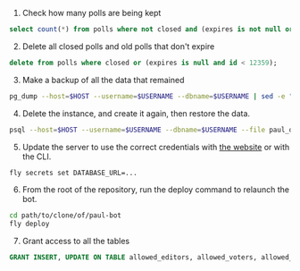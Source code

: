 1. Check how many polls are being kept

```sql
select count(*) from polls where not closed and (expires is not null or id > 12359);
```

2. Delete all closed polls and old polls that don't expire
```sql
delete from polls where closed or (expires is null and id < 12359);
```

3. Make a backup of all the data that remained
```sh
pg_dump --host=$HOST --username=$USERNAME --dbname=$USERNAME | sed -e "s/$USERNAME/CURRENT_USER/g" > paul_data.sql
```

4. Delete the instance, and create it again, then restore the data.
```sh
psql --host=$HOST --username=$USERNAME --dbname=$USERNAME --file paul_data.sql
```

5. Update the server to use the correct credentials with [the website](https://fly.io/apps/paul/secrets) or with the CLI.
```sh
fly secrets set DATABASE_URL=...
```

6. From the root of the repository, run the deploy command to relaunch the bot.
```sh
cd path/to/clone/of/paul-bot
fly deploy
```

7. Grant access to all the tables
```sql
GRANT INSERT, UPDATE ON TABLE allowed_editors, allowed_voters, allowed_vote_viewers, options, polls, votes to CURRENT_USER;
```